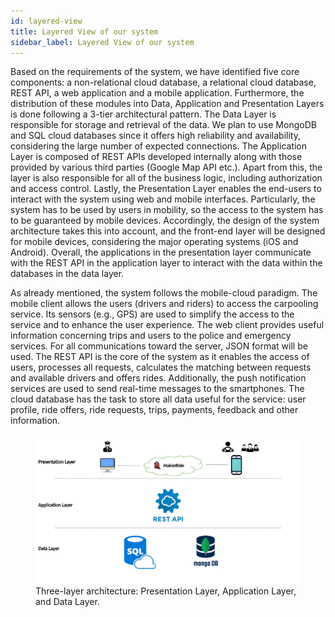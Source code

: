 ```yaml
---
id: layered-view
title: Layered View of our system
sidebar_label: Layered View of our system
---
```


Based on the requirements of the system, we have identified five core components: a non-relational cloud database, a relational cloud database, REST API, a web application and a mobile application. Furthermore, the distribution of these modules into Data, Application and Presentation Layers is done following a 3-tier architectural pattern. The Data Layer is responsible for storage and retrieval of the data. We plan to use MongoDB and SQL cloud databases since it offers high reliability and availability, considering the large number of expected connections. The Application Layer is composed of REST APIs developed internally along with those provided by various third parties (Google Map API etc.). Apart from this, the layer is also responsible for all of the business logic, including authorization and access control. Lastly, the Presentation Layer enables the end-users to interact with the system using web and mobile interfaces. Particularly, the system has to be used by users in mobility, so the access to the system has to be guaranteed by mobile devices. Accordingly, the design of the system architecture takes this into account, and the front-end layer will be designed for mobile devices, considering the major operating systems (iOS and Android). Overall, the applications in the presentation layer communicate with the REST API in the application layer to interact with the data within the databases in the data layer.

As already mentioned, the system follows the mobile-cloud paradigm. The mobile client allows the users (drivers and riders) to access the carpooling service. Its sensors (e.g., GPS) are used to simplify the access to the service and to enhance the user experience. The web client provides useful information concerning trips and users to the police and emergency services. For all communications toward the server, JSON format will be used. The REST API is the core of the system as it enables the access of users, processes all requests, calculates the matching between requests and available drivers and offers rides. Additionally, the push notification services are used to send real-time messages to the smartphones. The cloud database has the task to store all data useful for the service: user profile, ride offers, ride requests, trips, payments, feedback and other information.


<figure>
  <img src="assets/layered-arch.png" alt="Three-layer diagram of system." width="700px"/>
  <figcaption>Three-layer architecture: Presentation Layer, Application Layer, and Data Layer.</figcaption>
</figure>

